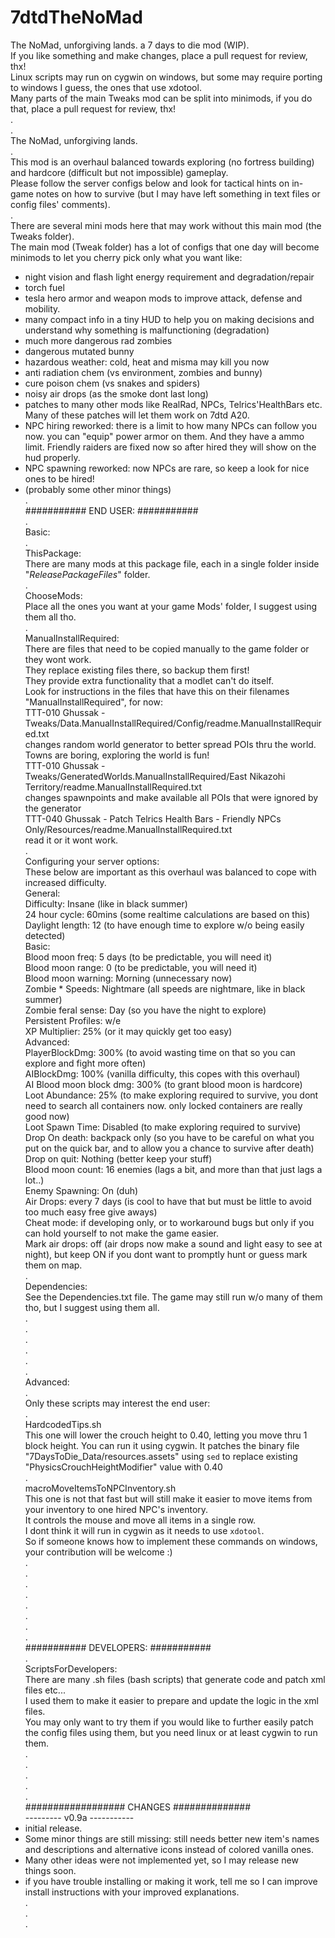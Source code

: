 # 7dtdTheNoMad
The NoMad, unforgiving lands. a 7 days to die mod (WIP).  
If you like something and make changes, place a pull request for review, thx!  
Linux scripts may run on cygwin on windows, but some may require porting to windows I guess, the ones that use xdotool.  
Many parts of the main Tweaks mod can be split into minimods, if you do that, place a pull request for review, thx!  
.  
.  
The NoMad, unforgiving lands.    
.    
This mod is an overhaul balanced towards exploring (no fortress building) and hardcore (difficult but not impossible) gameplay.    
Please follow the server configs below and look for tactical hints on in-game notes on how to survive (but I may have left something in text files or config files' comments).    
.    
There are several mini mods here that may work without this main mod (the Tweaks folder).  
The main mod (Tweak folder) has a lot of configs that one day will become minimods to let you cherry pick only what you want like:  
  - night vision and flash light energy requirement and degradation/repair  
  - torch fuel  
  - tesla hero armor and weapon mods to improve attack, defense and mobility.  
  - many compact info in a tiny HUD to help you on making decisions and understand why something is malfunctioning (degradation)  
  - much more dangerous rad zombies  
  - dangerous mutated bunny  
  - hazardous weather: cold, heat and misma may kill you now  
  - anti radiation chem (vs environment, zombies and bunny)  
  - cure poison chem (vs snakes and spiders)  
  - noisy air drops (as the smoke dont last long)  
  - patches to many other mods like RealRad, NPCs, Telrics'HealthBars etc. Many of these patches will let them work on 7dtd A20.  
  - NPC hiring reworked: there is a limit to how many NPCs can follow you now. you can "equip" power armor on them. And they have a ammo limit. Friendly raiders are fixed now so after hired they will show on the hud properly.  
  - NPC spawning reworked: now NPCs are rare, so keep a look for nice ones to be hired!  
  - (probably some other minor things)  
.  
########### END USER: ###########   
.  
  Basic:  
.  
    ThisPackage:  
      There are many mods at this package file, each in a single folder inside "_ReleasePackageFiles_" folder.  
.  
    ChooseMods:  
      Place all the ones you want at your game Mods' folder, I suggest using them all tho.  
.  
    ManualInstallRequired:  
      There are files that need to be copied manually to the game folder or they wont work.  
      They replace existing files there, so backup them first!  
      They provide extra functionality that a modlet can't do itself.  
        Look for instructions in the files that have this on their filenames "ManualInstallRequired", for now:  
          TTT-010 Ghussak - Tweaks/Data.ManualInstallRequired/Config/readme.ManualInstallRequired.txt  
            changes random world generator to better spread POIs thru the world. Towns are boring, exploring the world is fun!  
          TTT-010 Ghussak - Tweaks/GeneratedWorlds.ManualInstallRequired/East Nikazohi Territory/readme.ManualInstallRequired.txt  
            changes spawnpoints and make available all POIs that were ignored by the generator  
          TTT-040 Ghussak - Patch Telrics Health Bars - Friendly NPCs Only/Resources/readme.ManualInstallRequired.txt  
            read it or it wont work.  
.  
    Configuring your server options:  
    These below are important as this overhaul was balanced to cope with increased difficulty.  
      General:  
        Difficulty: Insane (like in black summer)  
        24 hour cycle: 60mins (some realtime calculations are based on this)  
        Daylight length: 12 (to have enough time to explore w/o being easily detected)  
      Basic:  
        Blood moon freq: 5 days (to be predictable, you will need it)  
        Blood moon range: 0 (to be predictable, you will need it)  
        Blood moon warning: Morning (unnecessary now)  
        Zombie * Speeds: Nightmare (all speeds are nightmare, like in black summer)  
        Zombie feral sense: Day (so you have the night to explore)  
        Persistent Profiles: w/e  
        XP Multiplier: 25% (or it may quickly get too easy)  
      Advanced:  
        PlayerBlockDmg: 300% (to avoid wasting time on that so you can explore and fight more often)  
        AIBlockDmg: 100% (vanilla difficulty, this copes with this overhaul)  
        AI Blood moon block dmg: 300% (to grant blood moon is hardcore)  
        Loot Abundance: 25% (to make exploring required to survive, you dont need to search all containers now. only locked containers are really good now)  
        Loot Spawn Time: Disabled (to make exploring required to survive)  
        Drop On death: backpack only (so you have to be careful on what you put on the quick bar, and to allow you a chance to survive after death)  
        Drop on quit: Nothing (better keep your stuff)  
        Blood moon count: 16 enemies (lags a bit, and more than that just lags a lot..)  
        Enemy Spawning: On (duh)  
        Air Drops: every 7 days (is cool to have that but must be little to avoid too much easy free give aways)  
        Cheat mode: if developing only, or to workaround bugs but only if you can hold yourself to not make the game easier.  
        Mark air drops: off (air drops now make a sound and light easy to see at night), but keep ON if you dont want to promptly hunt or guess mark them on map.  
.  
    Dependencies:  
      See the Dependencies.txt file. The game may still run w/o many of them tho, but I suggest using them all.  
.  
.  
.  
.  
.  
.  
  Advanced:  
.  
    Only these scripts may interest the end user:  
.  
      HardcodedTips.sh  
        This one will lower the crouch height to 0.40, letting you move thru 1 block height. You can run it using cygwin. It patches the binary file "7DaysToDie_Data/resources.assets" using `sed` to replace existing "PhysicsCrouchHeightModifier" value with 0.40  
.  
      macroMoveItemsToNPCInventory.sh  
        This one is not that fast but will still make it easier to move items from your inventory to one hired NPC's inventory.  
        It controls the mouse and move all items in a single row.  
        I dont think it will run in cygwin as it needs to use `xdotool`.  
        So if someone knows how to implement these commands on windows, your contribution will be welcome :)  
.  
.  
.  
.  
.  
.  
.  
.  
########### DEVELOPERS: ###########   
.  
  ScriptsForDevelopers:  
    There are many .sh files (bash scripts) that generate code and patch xml files etc...  
    I used them to make it easier to prepare and update the logic in the xml files.  
    You may only want to try them if you would like to further easily patch the config files using them, but you need linux or at least cygwin to run them.  
.  
.  
.  
.  
.  
################## CHANGES ##############  
--------- v0.9a -----------  
- initial release.  
- Some minor things are still missing: still needs better new item's names and descriptions and alternative icons instead of colored vanilla ones.  
- Many other ideas were not implemented yet, so I may release new things soon.  
- if you have trouble installing or making it work, tell me so I can improve install instructions with your improved explanations.  
.  
.  
.  
